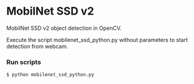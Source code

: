 # MobilNet SSD v2
MobilNet SSD v2 object detection in OpenCV.

Execute the script mobilenet_ssd_python.py without parameters to start detection from webcam. 
 
### Run scripts
```sh
$ python mobilenet_ssd_python.py
``` 